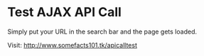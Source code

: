 # Test AJAX API Call
Simply put your URL in the search bar and the page gets loaded.

Visit: http://www.somefacts101.tk/apicalltest